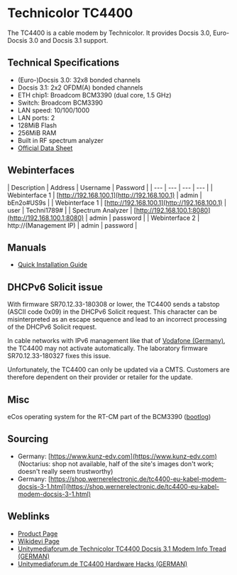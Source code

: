 # Technicolor TC4400

The TC4400 is a cable modem by Technicolor. It provides Docsis 3.0, Euro-Docsis 3.0 and Docsis 3.1 support.

## Technical Specifications

* (Euro-)Docsis 3.0: 32x8 bonded channels
* Docsis 3.1: 2x2 OFDM(A) bonded channels
* ETH chip1: Broadcom BCM3390 (dual core, 1.5 GHz)
* Switch: Broadcom BCM3390
* LAN speed: 10/100/1000
* LAN ports: 2
* 128MiB Flash
* 256MiB RAM
* Built in RF spectrum analyzer
* [Official Data Sheet](https://www.timewarnercable.com/content/dam/residential/pdfs/support/internet/ModemUserGuides/TC4400-DataSheet.pdf)

## Webinterfaces

| Description | Address | Username | Password |
| --- | --- | --- | --- |
| Webinterface 1 | [http://192.168.100.1](http://192.168.100.1) | admin | bEn2o#US9s |
| Webinterface 1 | [http://192.168.100.1](http://192.168.100.1) | user | Techni1789# |
| Spectrum Analyzer | [http://192.168.100.1:8080](http://192.168.100.1:8080) | admin | password |
| Webinterface 2 | http://(Management IP) | admin | password |

## Manuals

* [Quick Installation Guide](https://d15yx0mnc9teae.cloudfront.net/sites/default/files/Technicolor%20TC4400%20Quick%20Installation%20Guide-1511875756.pdf)

## DHCPv6 Solicit issue

With firmware SR70.12.33-180308 or lower, the TC4400 sends a tabstop (ASCII code 0x09) in the DHCPv6 Solicit request. This character can be misinterpreted as an escape sequence and lead to an incorrect processing of the DHCPv6 Solicit request.

In cable networks with IPv6 management like that of [Vodafone (Germany)](Vodafone_Germany.md), the TC4400 may not activate automatically. The laboratory firmware SR70.12.33-180327 fixes this issue.

Unfortunately, the TC4400 can only be updated via a CMTS. Customers are therefore dependent on their provider or retailer for the update.

## Misc

eCos operating system for the RT-CM part of the BCM3390 ([bootlog](https://pastebin.com/xBdii0kc))

## Sourcing

* Germany: [https://www.kunz-edv.com](https://www.kunz-edv.com) (Noctarius: shop not available, half of the site's images don't work; doesn't really seem trustworthy)
* Germany: [https://shop.wernerelectronic.de/tc4400-eu-kabel-modem-docsis-3-1.html](https://shop.wernerelectronic.de/tc4400-eu-kabel-modem-docsis-3-1.html)

## Weblinks

* [Product Page](http://www.technicolor.com/en/solutions-services/connected-home/broadband-devices/cable-modems-gateways/tc4400)
* [Wikidevi Page](https://wikidevi.com/wiki/Technicolor_TC4400)
* [Unitymediaforum.de Technicolor TC4400 Docsis 3.1 Modem Info Tread (GERMAN)](https://www.unitymediaforum.de/viewtopic.php?f=53&t=36248)
* [Unitymediaforum.de TC4400 Hardware Hacks (GERMAN)](https://www.unitymediaforum.de/viewtopic.php?f=53&t=36786)
